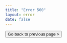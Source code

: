 ```yaml
---
title: "Error 500"
layout: error
date: false
---
```


<button onclick="history.back()">Go back to previous page &gt;</button>